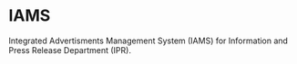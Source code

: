 # IAMS
Integrated Advertisments Management System (IAMS) for Information and Press Release Department (IPR).
